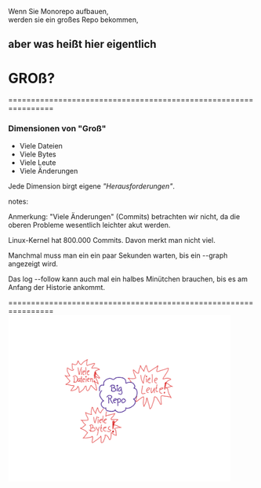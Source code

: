<!-- .slide: data-background-image="02/gross.png" -->


Wenn Sie Monorepo aufbauen,  
werden sie ein großes Repo bekommen,

## aber was heißt hier eigentlich

# GROß?


================================================================


### Dimensionen von "Groß"

 * Viele Dateien
 * Viele Bytes
 * Viele Leute
 * Viele Änderungen

Jede Dimension birgt eigene *"Herausforderungen"*.

notes:

Anmerkung: "Viele Änderungen" (Commits) betrachten wir nicht, da die oberen Probleme wesentlich leichter akut werden.

Linux-Kernel hat 800.000 Commits. Davon merkt man nicht viel.

Manchmal muss man ein ein paar Sekunden warten, bis ein --graph angezeigt wird.

Das log --follow kann auch mal ein halbes Minütchen brauchen, bis es am Anfang der Historie ankommt.



================================================================
~~<img src="02/ueberblick-probleme.png" width="90%" style="border: 0px; box-shadow: none;">~~
